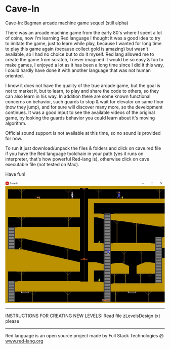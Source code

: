 # Cave-In
Cave-In: Bagman arcade machine game sequel (still alpha)

There was an arcade machine game from the early 80's where I spent a lot of coins, now I'm learning Red language I thought it was a good idea to try to imitate the game, just to learn while play, because I wanted for long time to play this game again (because collect gold is amazing) but wasn't available, so I had no choice but to do it myself. Red lang allowed me to create the game from scratch, I never imagined it would be so easy & fun to make games, I enjoyed a lot as it has been a long time since I did it this way, I could hardly have done it with another language that was not human oriented. 

I know it does not have the quality of the true arcade game, but the goal is not to market it, but to learn, to play and share the code to others, so they can also learn in his way. In addition there are some known functional concerns on behavior, such guards to stop & wait for elevator on same floor (now they jump), and for sure will discover many more, so the development continues. It was a good input to see the available videos of the original game, by looking the guards behavior you could learn about it's moving algorithm.

Official sound support is not available at this time, so no sound is provided for now.

To run it just download/unpack the files & folders and click on cave.red file if you have the Red language toolchain in your path (yes it runs on interpreter, that's how powerful Red-lang is), otherwise click on cave executable file (not tested on Mac).

Have fun!

![Test Image 1](/Level.jpg)

**********************************************************************************************************
INSTRUCTIONS FOR CREATING NEW LEVELS: Read file  zLevelsDesign.txt   please
**********************************************************************************************************

Red language is an open source project made by Full Stack Technologies @ www.red-lang.org

